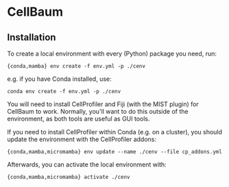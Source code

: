# CellBaum

## Installation
To create a local environment with every (Python) package you need, run:

```
{conda,mamba} env create -f env.yml -p ./cenv
```
e.g. if you have Conda installed, use:
```
conda env create -f env.yml -p ./cenv
```

You will need to install CellProfiler and Fiji (with the MIST plugin) for CellBaum to work.
Normally, you'll want to do this outside of the environment, as both tools are useful
as GUI tools.

If you need to install CellProfiler within Conda (e.g. on a cluster), you should update the environment
with the CellProfiler addons:

```
{conda,mamba,micromamba} env update --name ./cenv --file cp_addons.yml
```


Afterwards, you can activate the local environment with:
```
{conda,mamba,micromamba} activate ./cenv
```


